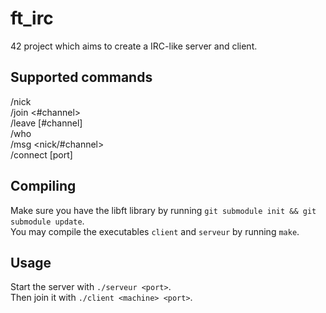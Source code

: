 # ft_irc

42 project which aims to create a IRC-like server and client.

## Supported commands

/nick <nickname>  
/join <#channel>  
/leave [#channel]  
/who  
/msg <nick/#channel> <message>  
/connect <machine> [port]

## Compiling

Make sure you have the libft library by running `git submodule init && git submodule update`.  
You may compile the executables `client` and `serveur` by running `make`.

## Usage

Start the server with `./serveur <port>`.  
Then join it with `./client <machine> <port>`.
